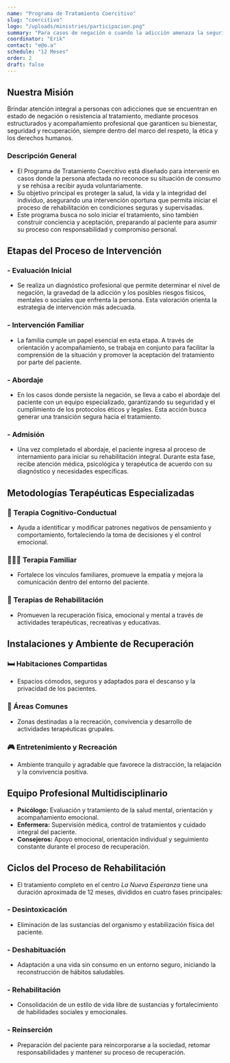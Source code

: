 ```yaml
---
name: "Programa de Tratamiento Coercitivo"
slug: "coercitivo"
logo: "/uploads/ministries/participacion.png"
summary: "Para casos de negación o cuando la adicción amenaza la seguridad personal o de terceros."
coordinator: "Erik"
contact: "e@o.a"
schedule: "12 Meses"
order: 2
draft: false
---
```


## Nuestra Misión

Brindar atención integral a personas con adicciones que se encuentran en estado de negación o resistencia al tratamiento, mediante procesos estructurados y acompañamiento profesional que garanticen su bienestar, seguridad y recuperación, siempre dentro del marco del respeto, la ética y los derechos humanos.

### Descripción General
- El Programa de Tratamiento Coercitivo está diseñado para intervenir en casos donde la persona afectada no reconoce su situación de consumo y se rehúsa a recibir ayuda voluntariamente.
- Su objetivo principal es proteger la salud, la vida y la integridad del individuo, asegurando una intervención oportuna que permita iniciar el proceso de rehabilitación en condiciones seguras y supervisadas.
- Este programa busca no solo iniciar el tratamiento, sino también construir conciencia y aceptación, preparando al paciente para asumir su proceso con responsabilidad y compromiso personal.

## Etapas del Proceso de Intervención

### - Evaluación Inicial
- Se realiza un diagnóstico profesional que permite determinar el nivel de negación, la gravedad de la adicción y los posibles riesgos físicos, mentales o sociales que enfrenta la persona. Esta valoración orienta la estrategia de intervención más adecuada.

### - Intervención Familiar
- La familia cumple un papel esencial en esta etapa. A través de orientación y acompañamiento, se trabaja en conjunto para facilitar la comprensión de la situación y promover la aceptación del tratamiento por parte del paciente.

### - Abordaje
- En los casos donde persiste la negación, se lleva a cabo el abordaje del paciente con un equipo especializado, garantizando su seguridad y el cumplimiento de los protocolos éticos y legales. Esta acción busca generar una transición segura hacia el tratamiento.

### - Admisión
- Una vez completado el abordaje, el paciente ingresa al proceso de internamiento para iniciar su rehabilitación integral. Durante esta fase, recibe atención médica, psicológica y terapéutica de acuerdo con su diagnóstico y necesidades específicas.

## Metodologías Terapéuticas Especializadas

### 🧩 Terapia Cognitivo-Conductual
- Ayuda a identificar y modificar patrones negativos de pensamiento y comportamiento, fortaleciendo la toma de decisiones y el control emocional.

### 👨‍👩‍👧 Terapia Familiar
- Fortalece los vínculos familiares, promueve la empatía y mejora la comunicación dentro del entorno del paciente.

### 💚 Terapias de Rehabilitación
- Promueven la recuperación física, emocional y mental a través de actividades terapéuticas, recreativas y educativas.

## Instalaciones y Ambiente de Recuperación

### 🛏️ Habitaciones Compartidas
- Espacios cómodos, seguros y adaptados para el descanso y la privacidad de los pacientes.

### 🧩 Áreas Comunes
- Zonas destinadas a la recreación, convivencia y desarrollo de actividades terapéuticas grupales.

### 🎮 Entretenimiento y Recreación
- Ambiente tranquilo y agradable que favorece la distracción, la relajación y la convivencia positiva.

## Equipo Profesional Multidisciplinario
- **Psicólogo:** Evaluación y tratamiento de la salud mental, orientación y acompañamiento emocional.
- **Enfermera:** Supervisión médica, control de tratamientos y cuidado integral del paciente.
- **Consejeros:** Apoyo emocional, orientación individual y seguimiento constante durante el proceso de recuperación.

## Ciclos del Proceso de Rehabilitación
- El tratamiento completo en el centro *La Nueva Esperanza* tiene una duración aproximada de 12 meses, divididos en cuatro fases principales:

### - Desintoxicación
- Eliminación de las sustancias del organismo y estabilización física del paciente.
### - Deshabituación
- Adaptación a una vida sin consumo en un entorno seguro, iniciando la reconstrucción de hábitos saludables.
### - Rehabilitación
- Consolidación de un estilo de vida libre de sustancias y fortalecimiento de habilidades sociales y emocionales.
### - Reinserción
- Preparación del paciente para reincorporarse a la sociedad, retomar responsabilidades y mantener su proceso de recuperación.